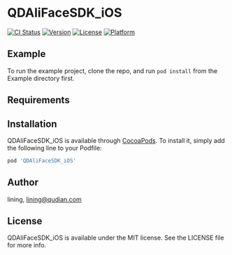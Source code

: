 # QDAliFaceSDK_iOS

[![CI Status](https://img.shields.io/travis/lengmolehongyan/QDAliFaceSDK_iOS.svg?style=flat)](https://travis-ci.org/lengmolehongyan/QDAliFaceSDK_iOS)
[![Version](https://img.shields.io/cocoapods/v/QDAliFaceSDK_iOS.svg?style=flat)](https://cocoapods.org/pods/QDAliFaceSDK_iOS)
[![License](https://img.shields.io/cocoapods/l/QDAliFaceSDK_iOS.svg?style=flat)](https://cocoapods.org/pods/QDAliFaceSDK_iOS)
[![Platform](https://img.shields.io/cocoapods/p/QDAliFaceSDK_iOS.svg?style=flat)](https://cocoapods.org/pods/QDAliFaceSDK_iOS)

## Example

To run the example project, clone the repo, and run `pod install` from the Example directory first.

## Requirements

## Installation

QDAliFaceSDK_iOS is available through [CocoaPods](https://cocoapods.org). To install
it, simply add the following line to your Podfile:

```ruby
pod 'QDAliFaceSDK_iOS'
```

## Author

lining, lining@qudian.com

## License

QDAliFaceSDK_iOS is available under the MIT license. See the LICENSE file for more info.


